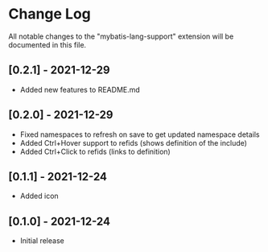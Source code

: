 # Change Log
All notable changes to the "mybatis-lang-support" extension will be documented in this file.

## [0.2.1] - 2021-12-29
- Added new features to README.md

## [0.2.0] - 2021-12-29
- Fixed namespaces to refresh on save to get updated namespace details
- Added Ctrl+Hover support to refids (shows definition of the include)
- Added Ctrl+Click to refids (links to definition)

## [0.1.1] - 2021-12-24
- Added icon

## [0.1.0] - 2021-12-24
- Initial release
